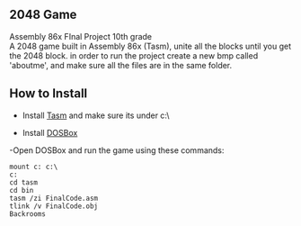 ## 2048 Game

Assembly 86x FInal Project 10th grade\
A 2048 game built in Assembly 86x (Tasm), unite all the blocks until you get the 2048 block.
in order to run the project create a new bmp called 'aboutme', and make sure all the files are in the same folder.

## How to Install

- Install [Tasm](https://shreyasjejurkar.com/2017/03/27/how-to-install-and-configure-tasm-on-windows-7810/) and make sure its under c:\

- Install [DOSBox](https://www.dosbox.com/download.php?main=1)

 -Open DOSBox and run the game using these commands:

 ```
 mount c: c:\
 c:
 cd tasm
 cd bin 
 tasm /zi FinalCode.asm
 tlink /v FinalCode.obj
 Backrooms
 
 ``` 
